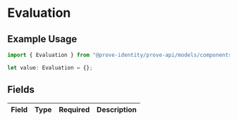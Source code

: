 # Evaluation

## Example Usage

```typescript
import { Evaluation } from "@prove-identity/prove-api/models/components";

let value: Evaluation = {};
```

## Fields

| Field       | Type        | Required    | Description |
| ----------- | ----------- | ----------- | ----------- |